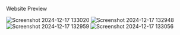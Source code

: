 Website Preview


![Screenshot 2024-12-17 133020](https://github.com/user-attachments/assets/403abc90-14bb-451b-a4e1-8a8ebd930a7e)
![Screenshot 2024-12-17 132948](https://github.com/user-attachments/assets/cf4d4b4e-6b37-402d-bb15-fdbea2b0d447)
![Screenshot 2024-12-17 132959](https://github.com/user-attachments/assets/2aead327-f798-4b58-a53f-becb8d2c8ecb)
![Screenshot 2024-12-17 133056](https://github.com/user-attachments/assets/bf68c296-cef4-4bf8-b19e-34002629250d)
